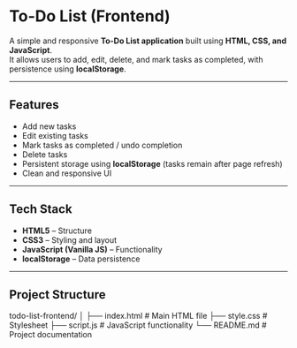 # To-Do List (Frontend)

A simple and responsive **To-Do List application** built using **HTML, CSS, and JavaScript**.  
It allows users to add, edit, delete, and mark tasks as completed, with persistence using **localStorage**.

---

## Features
- Add new tasks  
- Edit existing tasks  
- Mark tasks as completed / undo completion  
- Delete tasks  
- Persistent storage using **localStorage** (tasks remain after page refresh)  
- Clean and responsive UI  

---

## Tech Stack
- **HTML5** – Structure  
- **CSS3** – Styling and layout  
- **JavaScript (Vanilla JS)** – Functionality  
- **localStorage** – Data persistence  

---

## Project Structure
todo-list-frontend/
│
├── index.html # Main HTML file
├── style.css # Stylesheet
├── script.js # JavaScript functionality
└── README.md # Project documentation
